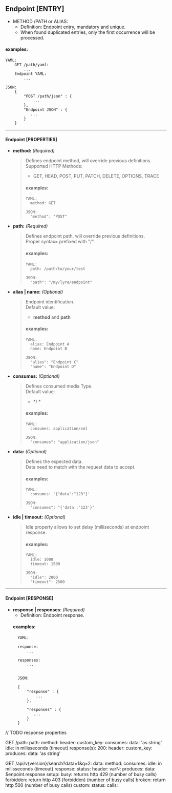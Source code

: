 ## Endpoint [ENTRY]

* METHOD /PATH or ALIAS:
    - Definition: Endpoint entry, mandatory and unique.
    - When found duplicated entries, only the first occurrence will be processed.

#### examples:    
    YAML:
        GET /path/yaml:
            ...   
        Endpoint YAML:
            ...
         
    JSON:    
        {
            "POST /path/json" : {
                ... 
            },  
            "Endpoint JSON" : {
               ...
            }
        }

___  
#### Endpoint [PROPERTIES]

* **method:** _(Required)_
    > Defines endpoint method, will override previous definitions.  
    Supported HTTP Methods: 
    > * GET, HEAD, POST, PUT, PATCH, DELETE, OPTIONS, TRACE
    >#### examples:  
    >     YAML:  
    >       method: GET
    >       
    >     JSON:
    >       "method": "POST"

* **path:** _(Required)_
    > Defines endpoint path, will override previous definitions.  
    Proper syntax= prefixed with "/".
    >#### examples:  
    >     YAML:  
    >       path: /path/to/your/test
    >       
    >     JSON:
    >       "path": "/my/lyre/endpoint"

* **alias | name:** _(Optional)_
    > Endpoint identification.  
    Default value: 
    > * **method** and **path**
    >#### examples:  
    >     YAML:  
    >       alias: Endpoint A
    >       name: Endpoint B
    >       
    >     JSON:
    >       "alias": "Endpoint C"
    >       "name": "Endpoint D"
    
* **consumes:** _(Optional)_
    > Defines consumed media Type.  
    Default value:
    >* */ *
    >#### examples:  
    >     YAML:  
    >       consumes: application/xml
    >       
    >     JSON:
    >       "consumes": "application/json"
    
* **data:** _(Optional)_
    > Defines the expected data.  
    Data need to match with the request data to accept.
    >#### examples:  
    >     YAML:  
    >       consumes: '{"data":"123"}'
    >       
    >     JSON:
    >       "consumes": "{'data':'123'}"

* **idle | timeout:** _(Optional)_
    > Idle property allows to set delay (milliseconds) at endpoint response.  
    >#### examples:  
    >     YAML:  
    >       idle: 1000
    >       timeout: 1500
    >       
    >     JSON:
    >       "idle": 2000
    >       "timeout": 2500

___
#### Endpoint [RESPONSE]

* **response | responses**: _(Required)_
    - Definition: Endpoint response.
    #### examples:    
        YAML:
        
        response:
            ...
            
        responses:
            ...
         
         
        JSON:
        
        {
            "response" : {
                ... 
            },  
        
            "responses" : {
               ...
            }
        }
        
// TODO response properties

GET /path:
    path:
    method:
    header:
        custom_key:
    consumes:
    data: 'as string'
    idle: in milisseconds (timeout)
    response(s):
        200:
            header:
                custom_key:
            produces:
            data: 'as string'


GET /api/v{version}/search?data=1&q=2:
    data:
    method:
    consumes:
    idle: in milisseconds (timeout)
    response:
        status:
        header:
            varN:
        produces:
        data: $enpoint.response
    setup:
        busy: returns http 429 (number of busy calls)
        forbidden: return http 403 (forbidden) (number of busy calls)
        broken: return http 500 (number of busy calls)
        custom:
            status:
            calls:

